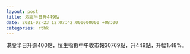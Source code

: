 ```yaml
---
layout: post
title: 港股半日升449點
date: 2021-02-23 12:07:42.000000000 +08:00
categories: rthk
---
```


港股半日升逾400點，恒生指數中午收市報30769點，升449點，升幅1.48%。
